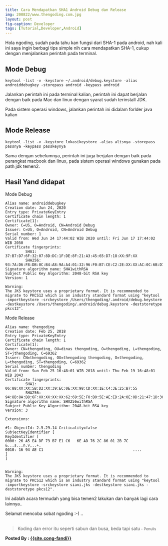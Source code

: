 ```yaml
---
title: Cara Mendapatkan SHA1 Android Debug dan Release
img: 200822/www.thengoding.com.jpg
layout: post
fig-caption: Developer
tags: [Tutorial,Developer,Android]
---
```


Hola ngoding, sudah pada tahu kan fungsi dari SHA-1 pada android, nah kali ini saya ingin berbagi tips simple nih cara mendapatkan SHA-1, cukup dengan menjalankan perintah pada terminal.

## Mode Debug

```
keytool -list -v -keystore ~/.android/debug.keystore -alias androiddebugkey -storepass android -keypass android 
```

Jalankan perintah ini pada terminal kalian, perintah ini dapat berjalan dengan baik pada Mac dan linux dengan syarat sudah terinstall JDK.

Pada sistem operasi windows, jalankan perintah ini didalam forlder java kalian


## Mode Release

```
keytool -list -v -keystore lokasikeystore -alias alisnya -storepass passnya -keypass passkeynya
```

Sama dengan sebelumnya, perintah ini juga berjalan dengan baik pada perangkat macbook dan linux, pada sistem operasi windows gunakan pada path jdk temen2.


## Hasil Yand didapat

Mode Debug

```
Alias name: androiddebugkey
Creation date: Jun 24, 2020
Entry type: PrivateKeyEntry
Certificate chain length: 1
Certificate[1]:
Owner: C=US, O=Android, CN=Android Debug
Issuer: C=US, O=Android, CN=Android Debug
Serial number: 1
Valid from: Wed Jun 24 17:44:02 WIB 2020 until: Fri Jun 17 17:44:02 WIB 2050
Certificate fingerprints:
         SHA1: 37:B7:D7:6F:32:07:8D:DC:1F:DE:8F:21:A3:45:65:D7:18:XX:9F:XX
         SHA256: 93:7A:D6:F8:DB:0C:B4:A8:9A:A4:01:32:96:F0:B7:CE:C2:2E:XX:XX:AC:0C:6B:D7:A3:B4:2A:38:4B:5F:CB:C6
Signature algorithm name: SHA1withRSA
Subject Public Key Algorithm: 2048-bit RSA key
Version: 1

Warning:
The JKS keystore uses a proprietary format. It is recommended to migrate to PKCS12 which is an industry standard format using "keytool -importkeystore -srckeystore /Users/thengoding/.android/debug.keystore -destkeystore /Users/thengoding/.android/debug.keystore -deststoretype pkcs12".

```


Mode Release

```
Alias name: thengoding
Creation date: Feb 25, 2018
Entry type: PrivateKeyEntry
Certificate chain length: 1
Certificate[1]:
Owner: CN=thengoding, OU=dinas thengoding, O=thengoding, L=thengoding, ST=jthengoding, C=69362
Issuer: CN=thengoding, OU=thengoding thengoding, O=thengoding, L=thengoding, ST=thengoding, C=69362
Serial number: thengoding
Valid from: Sun Feb 25 16:48:01 WIB 2018 until: Thu Feb 19 16:48:01 WIB 2043
Certificate fingerprints:
         SHA1: 06:88:XX:XX:5B:D2:XX:39:EC:0E:XX:98:CD:XX:1E:C4:3E:25:B7:55
         SHA256: 94:8B:8A:B8:6F:XX:XX:XX:XX:62:69:5E:F0:B0:5E:AE:ED:2A:0E:0D:21:47:1D:30:65:B6:C4:E7:93:70:47:60
Signature algorithm name: SHA256withRSA
Subject Public Key Algorithm: 2048-bit RSA key
Version: 3

Extensions: 

#1: ObjectId: 2.5.29.14 Criticality=false
SubjectKeyIdentifier [
KeyIdentifier [
0000: 26 A5 E4 DF 73 B7 E1 C6   6E AD 76 2C 86 01 2B 7C  &...s...n.v,..+.
0010: 16 94 AE C1                                        ....
]
]


Warning:
The JKS keystore uses a proprietary format. It is recommended to migrate to PKCS12 which is an industry standard format using "keytool -importkeystore -srckeystore siani.jks -destkeystore siani.jks -deststoretype pkcs12".

```


Ini adalah acara termudah yang bisa temen2 lakukan dan banyak lagi cara lainnya.. 

Selamat mencoba sobat ngoding :-) ..
<br>
<br>
>Koding dan error itu seperti sabun dan busa, beda tapi satu<small> - Penulis</small>

<b>Posted By : <a href="{{site.cong-url}}">{{site.cong-fandi}}</a></b>